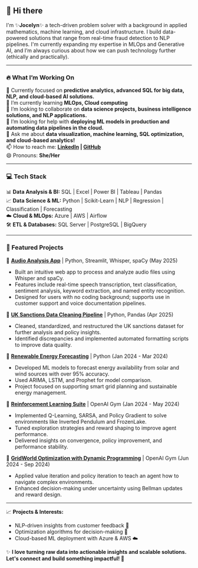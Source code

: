 ## 👋 Hi there 

I'm ✨**Jocelyn**✨ a tech-driven problem solver with a background in applied mathematics, machine learning, and cloud infrastructure. I build data-powered solutions that range from real-time fraud detection to NLP pipelines. I'm currently expanding my expertise in MLOps and Generative AI, and I’m always curious about how we can push technology further (ethically and practically).

---

### 🔥 What I’m Working On
🔭 Currently focused on  **predictive analytics, advanced SQL for big data, NLP, and cloud-based AI solutions.**  
🌱 I’m currently learning **MLOps, Cloud computing**  
👯 I’m looking to collaborate on **data science projects, business intelligence solutions, and NLP applications.**  
🤔 I’m looking for help with **deploying ML models in production and automating data pipelines in the cloud.**  
💬 Ask me about **data visualization, machine learning, SQL optimization, and cloud-based analytics!**  
📫 How to reach me: **[LinkedIn](https://www.linkedin.com/in/nadya-soto/) | [GitHub](https://github.com/nadya-soto)**  
😄 Pronouns: **She/Her**  

---

### 💻 Tech Stack  
📊 **Data Analysis & BI:** SQL | Excel | Power BI | Tableau | Pandas  
📈 **Data Science & ML:** Python | Scikit-Learn | NLP | Regression | Classification | Forecasting  
☁️ **Cloud & MLOps:** Azure | AWS | Airflow  
🛠️ **ETL & Databases:** SQL Server | PostgreSQL | BigQuery  

---

### 🚀 Featured Projects
🔹 **[Audio Analysis App](https://github.com/nadya-soto/Audio-Analysis-App)** | Python, Streamlit, Whisper, spaCy (May 2025)
   - Built an intuitive web app to process and analyze audio files using Whisper and spaCy.
   - Features include real-time speech transcription, text classification, sentiment analysis, keyword extraction, and named entity recognition.
   - Designed for users with no coding background; supports use in customer support and voice documentation pipelines.

🔹 **[UK Sanctions Data Cleaning Pipeline](https://github.com/nadya-soto/uk-sanctions-cleaning-project)** | Python, Pandas (Apr 2025)
   - Cleaned, standardized, and restructured the UK sanctions dataset for further analysis and policy insights.
   - Identified discrepancies and implemented automated formatting scripts to improve data quality.

🔹 **[Renewable Energy Forecasting](https://github.com/nadya-soto/EcoGrid-Forecast-AI-Driven-Renewable-Energy-Predictions)** | Python (Jan 2024 - Mar 2024)  
   - Developed ML models to forecast energy availability from solar and wind sources with over 95% accuracy.
   - Used ARIMA, LSTM, and Prophet for model comparison.
   - Project focused on supporting smart grid planning and sustainable energy management.

🔹 **[Reinforcement Learning Suite](https://github.com/nadya-soto/ConnectX_AI_Agents)** | OpenAI Gym (Jan 2024 - May 2024)  
   - Implemented Q-Learning, SARSA, and Policy Gradient to solve environments like Inverted Pendulum and FrozenLake.
   - Tuned exploration strategies and reward shaping to improve agent performance.
   - Delivered insights on convergence, policy improvement, and performance stability.
     
🔹 **[GridWorld Optimization with Dynamic Programming](https://github.com/nadya-soto/Reinforcement-learning)** | OpenAI Gym (Jun 2024 - Sep 2024)
   - Applied value iteration and policy iteration to teach an agent how to navigate complex environments.
   - Enhanced decision-making under uncertainty using Bellman updates and reward design.

     

   

---

📈 **Projects & Interests:**  
   - NLP-driven insights from customer feedback 📢  
   - Optimization algorithms for decision-making 🚀  
   - Cloud-based ML deployment with Azure & AWS ☁️  

✨ **I love turning raw data into actionable insights and scalable solutions. Let's connect and build something impactful! 🚀**  
